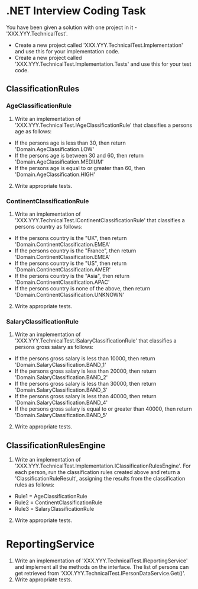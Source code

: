 # .NET Interview Coding Task

You have been given a solution with one project in it - 'XXX.YYY.TechnicalTest'.

- Create a new project called 'XXX.YYY.TechnicalTest.Implementation' and use this for your implementation code.
- Create a new project called 'XXX.YYY.TechnicalTest.Implementation.Tests' and use this for your test code.

## ClassificationRules

### AgeClassificationRule
1) Write an implementation of 'XXX.YYY.TechnicalTest.IAgeClassificationRule' that classifies a persons age as follows:
- If the persons age is less than 30, then return 'Domain.AgeClassification.LOW'
- If the persons age is between 30 and 60, then return 'Domain.AgeClassification.MEDIUM'
- If the persons age is equal to or greater than 60, then 'Domain.AgeClassification.HIGH'
2) Write appropriate tests.

### ContinentClassificationRule
1) Write an implementation of 'XXX.YYY.TechnicalTest.IContinentClassificationRule' that classifies a persons country as follows:
- If the persons country is the "UK", then return 'Domain.ContinentClassification.EMEA'
- If the persons country is the "France", then return 'Domain.ContinentClassification.EMEA'
- If the persons country is the "US", then return 'Domain.ContinentClassification.AMER'
- If the persons country is the "Asia", then return 'Domain.ContinentClassification.APAC'
- If the persons country is none of the above, then return 'Domain.ContinentClassification.UNKNOWN'
2) Write appropriate tests.

### SalaryClassificationRule
1) Write an implementation of 'XXX.YYY.TechnicalTest.ISalaryClassificationRule' that classifies a persons gross salary as follows:
- If the persons gross salary is less than 10000, then return 'Domain.SalaryClassification.BAND_1'
- If the persons gross salary is less than 20000, then return 'Domain.SalaryClassification.BAND_2'
- If the persons gross salary is less than 30000, then return 'Domain.SalaryClassification.BAND_3'
- If the persons gross salary is less than 40000, then return 'Domain.SalaryClassification.BAND_4'
- If the persons gross salary is equal to or greater than 40000, then return 'Domain.SalaryClassification.BAND_5'
2) Write appropriate tests.

## ClassificationRulesEngine
1) Write an implementation of 'XXX.YYY.TechnicalTest.Implementation.IClassificationRulesEngine'. For each person, run the classification rules created above and return a 'ClassificationRuleResult', assigning the results from the classification rules as follows:
- Rule1 = AgeClassificationRule
- Rule2 = ContinentClassificationRule
- Rule3 = SalaryClassificationRule
2) Write appropriate tests.

# ReportingService
1) Write an implementation of 'XXX.YYY.TechnicalTest.IReportingService' and implement all the methods on the interface. The list of persons can get retrieved from 'XXX.YYY.TechnicalTest.IPersonDataService.Get()'.
2) Write appropriate tests.
